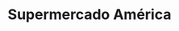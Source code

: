 ---
title: "Supermercado América"
url: /cochabamba/supermercado-america-avenida-juan-de-la-rosa/
shop: supermercado
---